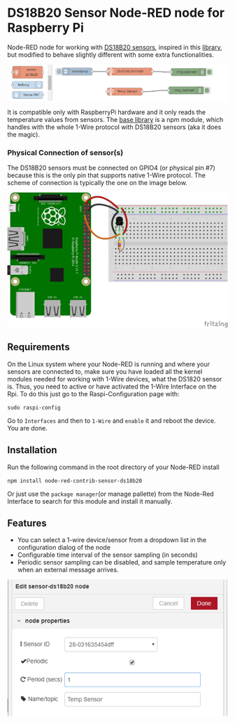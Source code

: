 # DS18B20 Sensor Node-RED node for Raspberry Pi

Node-RED node for working with [DS18B20 sensors](https://www.maximintegrated.com/en/products/analog/sensors-and-sensor-interface/DS18B20.html), inspired in this [library](https://github.com/stibi/node-red-contrib-ds18b20), but modified to behave slightly different with some extra functionalities.

![example screenshot](icons/example.png)

It is compatible only with RaspberryPi hardware and it only reads the temperature values from sensors. The [base library](https://www.npmjs.com/package/ds18b20) is a npm module, which handles with the whole 1-Wire protocol with DS18B20 sensors (aka it does the magic).

### Physical Connection of sensor(s)
The DS18B20 sensors must be connected on GPIO4 (or physical pin #7) because this is the only pin that supports native 1-Wire protocol. The scheme of connection is typically the one on the image below.

![example screenshot](icons/schema.png)

## Requirements

On the Linux system where your Node-RED is running and where your sensors are connected to, make sure you have loaded all the kernel modules needed for working with 1-Wire devices, what the DS1820 sensor is.
Thus, you need to active or have activated the 1-Wire Interface on the Rpi. To do this just go to the Raspi-Configuration page with:

```
sudo raspi-config
```

Go to `Interfaces` and then to `1-Wire` and `enable` it and reboot the device. You are done.


## Installation

Run the following command in the root directory of your Node-RED install

```
npm install node-red-contrib-sensor-ds18b20
```

Or just use the `package manager`(or manage pallette) from the Node-Red Interface to search for this module and install it manually.


## Features

* You can select a 1-wire device/sensor from a dropdown list in the configuration dialog of the node
* Configurable time interval of the sensor sampling (in seconds)
* Periodic sensor sampling can be disabled, and sample temperature only when an external message arrives.

![example screenshot](icons/example_interface.png)
